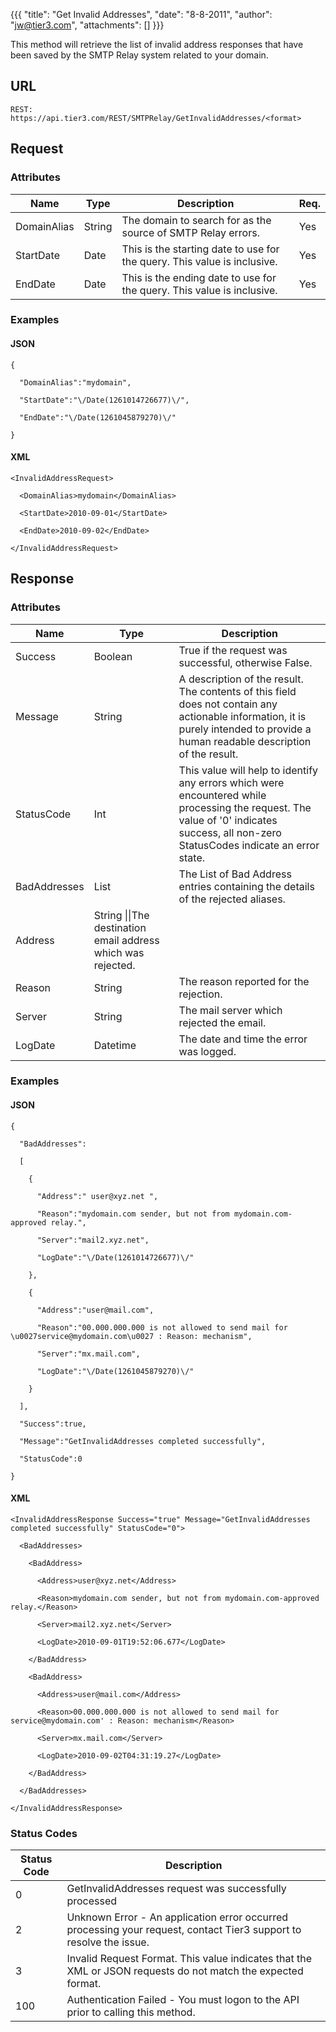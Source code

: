 {{{
  "title": "Get Invalid Addresses",
  "date": "8-8-2011",
  "author": "jw@tier3.com",
  "attachments": []
}}}

This method will retrieve the list of invalid address responses that have been saved by the SMTP Relay system related to your domain.

## URL

    REST: https://api.tier3.com/REST/SMTPRelay/GetInvalidAddresses/<format>

## Request

### Attributes

<table>
  <tbody>
    <tr>
      <thead>
      <tr>
        <th>Name</th>
        <th>Type</th>
        <th>Description</th>
        <th>Req.</th>
      </tr>
    </thead>
    <tbody>
    </tr>
    <tr>
      <td>DomainAlias</td>
      <td>String</td>
      <td>The domain to search for as the source of SMTP Relay errors.</td>
      <td>Yes</td>
    </tr>
    <tr>
      <td>StartDate</td>
      <td>Date</td>
      <td>This is the starting date to use for the query. This value is inclusive.</td>
      <td>Yes</td>
    </tr>
    <tr>
      <td>EndDate</td>
      <td>Date</td>
      <td>This is the ending date to use for the query. This value is inclusive.</td>
      <td>Yes</td>
    </tr>
  </tbody>
</table>

### Examples

#### JSON

    {

      "DomainAlias":"mydomain",

      "StartDate":"\/Date(1261014726677)\/",

      "EndDate":"\/Date(1261045879270)\/"

    }

#### XML

    <InvalidAddressRequest>

      <DomainAlias>mydomain</DomainAlias>

      <StartDate>2010-09-01</StartDate>

      <EndDate>2010-09-02</EndDate>

    </InvalidAddressRequest>

## Response

### Attributes

<table>
  <thead>
    <tr>
      <th>Name</th>
      <th>Type</th>
      <th>Description</th>
    </tr>
  </thead>
  <tbody>
    <tr>
      <td>Success</td>
      <td>Boolean</td>
      <td>True if the request was successful, otherwise False.</td>
    </tr>
    <tr>
      <td>Message</td>
      <td>String</td>
      <td>A description of the result. The contents of this field does not contain any actionable information, it is purely intended to provide a human readable description of the result.</td>
    </tr>
    <tr>
      <td>StatusCode</td>
      <td>Int</td>
      <td>This value will help to identify any errors which were encountered while processing the request. The value of '0' indicates success, all non-zero StatusCodes indicate an error state.</td>
    </tr>
    <tr>
      <td>BadAddresses</td>
      <td>List</td>
      <td>The List of Bad Address entries containing the details of the rejected aliases.</td>
    </tr>
    <tr>
      <td>Address</td>
      <td>String ||The destination email address which was rejected.</td>
    </tr>
    <tr>
      <td>Reason</td>
      <td>String</td>
      <td>The reason reported for the rejection.</td>
    </tr>
    <tr>
      <td>Server</td>
      <td>String</td>
      <td>The mail server which rejected the email.</td>
    </tr>
    <tr>
      <td>LogDate</td>
      <td>Datetime</td>
      <td>The date and time the error was logged.</td>
    </tr>
  </tbody>
</table>

### Examples

#### JSON

    {

      "BadAddresses":

      [

        {

          "Address":" user@xyz.net ",

          "Reason":"mydomain.com sender, but not from mydomain.com-approved relay.",

          "Server":"mail2.xyz.net",

          "LogDate":"\/Date(1261014726677)\/"

        },

        {

          "Address":"user@mail.com",

          "Reason":"00.000.000.000 is not allowed to send mail for \u0027service@mydomain.com\u0027 : Reason: mechanism",

          "Server":"mx.mail.com",

          "LogDate":"\/Date(1261045879270)\/"

        }

      ],

      "Success":true,

      "Message":"GetInvalidAddresses completed successfully",

      "StatusCode":0 

    }

#### XML

    <InvalidAddressResponse Success="true" Message="GetInvalidAddresses completed successfully" StatusCode="0">  

      <BadAddresses>    

        <BadAddress>      

          <Address>user@xyz.net</Address>      

          <Reason>mydomain.com sender, but not from mydomain.com-approved relay.</Reason>      

          <Server>mail2.xyz.net</Server>      

          <LogDate>2010-09-01T19:52:06.677</LogDate>    

        </BadAddress>    

        <BadAddress>      

          <Address>user@mail.com</Address>      

          <Reason>00.000.000.000 is not allowed to send mail for service@mydomain.com' : Reason: mechanism</Reason>

          <Server>mx.mail.com</Server>      

          <LogDate>2010-09-02T04:31:19.27</LogDate>    

        </BadAddress>

      </BadAddresses>

    </InvalidAddressResponse>

### Status Codes

<table>
  <thead>
    <tr>
      <th>Status Code</th>
      <th>Description</th>
    </tr>
  </thead>
  <tbody>
    <tr>
      <td>0</td>
      <td>GetInvalidAddresses request was successfully processed</td>
    </tr>
    <tr>
      <td>2</td>
      <td>Unknown Error - An application error occurred processing your request, contact Tier3 support to resolve the issue.</td>
    </tr>
    <tr>
      <td>3</td>
      <td>Invalid Request Format. This value indicates that the XML or JSON requests do not match the expected format.</td>
    </tr>
    <tr>
      <td>100</td>
      <td>Authentication Failed - You must logon to the API prior to calling this method.</td>
    </tr>
  </tbody>
</table>